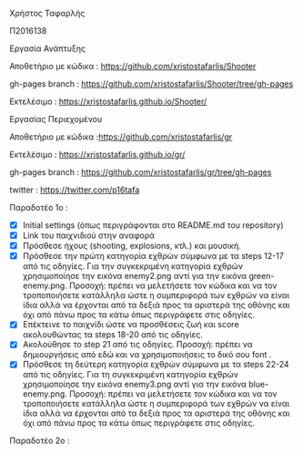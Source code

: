 Χρήστος Ταφαρλής

Π2016138

Εργασία Ανάπτυξης

Αποθετήριο με κώδικα : https://github.com/xristostafarlis/Shooter

gh-pages branch : https://github.com/xristostafarlis/Shooter/tree/gh-pages

Εκτελέσιμο : https://xristostafarlis.github.io/Shooter/

Εργασίας Περιεχομένου

Αποθετήριο με κώδικα :https://github.com/xristostafarlis/gr

Εκτελέσιμο : https://xristostafarlis.github.io/gr/

gh-pages branch : https://github.com/xristostafarlis/gr/tree/gh-pages

twitter : https://twitter.com/p16tafa

Παραδοτέο 1ο :
- [x] Initial settings (όπως περιγράφονται στο README.md του repository)
- [x] Link του παιχνιδιού στην αναφορά
- [x] Πρόσθεσε ήχους (shooting, explosions, κτλ.) και μουσική.
- [x] Πρόσθεσε την πρώτη κατηγορία εχθρών σύμφωνα με τα steps 12-17 από τις οδηγίες. Για την συγκεκριμένη κατηγορία εχθρών χρησιμοποίησε την εικόνα enemy2.png αντί για την εικόνα green-enemy.png. Προσοχή: πρέπει να μελετήσετε τον κώδικα και να τον τροποποιήσετε κατάλληλα ώστε η συμπεριφορά των εχθρών να είναι ίδια αλλά να έρχονται από τα δεξιά προς τα αριστερά της οθόνης και όχι από πάνω προς τα κάτω όπως περιγράφετε στις οδηγίες.
- [x] Επέκτεινε το παιχνίδι ώστε να προσθέσεις ζωή και score ακολουθώντας τα steps 18-20 από τις οδηγίες.
- [x] Ακολούθησε το step 21 από τις οδηγίες. Προσοχή: πρέπει να δημιουργήσεις από εδώ και να χρησιμοποιήσεις το δικό σου font .
- [x] Πρόσθεσε τη δεύτερη κατηγορία εχθρών σύμφωνα με τα steps 22-24 από τις οδηγίες. Για τη συγκεκριμένη κατηγορία εχθρών χρησιμοποίησε την εικόνα enemy3.png αντί για την εικόνα blue-enemy.png. Προσοχή: πρέπει να μελετήσετε τον κώδικα και να τον τροποποιήσετε κατάλληλα ώστε η συμπεριφορά των εχθρών να είναι ίδια αλλά να έρχονται από τα δεξιά προς τα αριστερά της οθόνης και όχι από πάνω προς τα κάτω όπως περιγράφετε στις οδηγίες.

Παραδοτέο 2ο :
